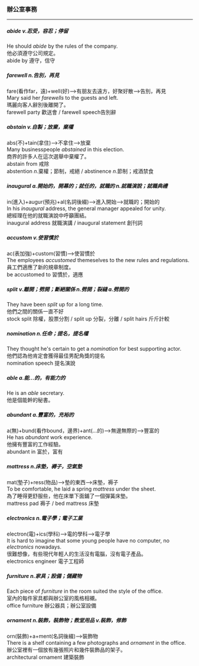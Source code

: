 ### 辦公室事務
---
##### abide *v*.忍受，容忍；停留
He should *abide* by the rules of the company.  
他必須遵守公司規定。  
abide by 遵守，信守  

##### farewell *n*.告別，再見  
fare(看作far，遠)+well(好)-->有朋友去遠方，好聚好散-->告別，再見  
Mary said her *farewells* to the guests and left.  
瑪麗向客人辭別後離開了。  
farewell party 歡送會 / farewell speech告別辭  

##### abstain *v*.自製；放棄，棄權  
abs(不)+tain(拿住)-->不拿住-->放棄  
Many businesspeople *abstained* in this election.  
商界的許多人在這次選舉中棄權了。  
abstain from 戒除  
abstention *n*.棄權；節制，戒絕 / abstinence *n*.節制；戒酒禁食  

##### inaugural *a*.開始的，開幕的；就任的，就職的 *n*.就職演說；就職典禮  
in(進入)+augur(預兆)+al(名詞後綴)-->進入開始-->就職的；開始的  
In his *inaugural* address, the general manager appealed for unity.  
總經理在他的就職演說中呼籲團結。  
inaugural address 就職演講 / inaugural statement 創刊詞  

##### accustom *v*.使習慣於  
ac(表加強)+custom(習慣)-->使習慣於  
The employees *accustomed* themeselves to the new rules and regulations.  
員工們適應了新的規章制度。  
be accustomed to 習慣於，適應  

##### split *v*.離開；劈開；斷絕關係 *n*.劈開；裂縫 *a*.劈開的  
They have been *split* up for a long time.  
他們之間的關係一直不好  
stock split 除權，股票分割 / split up 分裂，分離 / split hairs 斤斤計較  

##### nomination *n*.任命；提名，提名權  
They thought he's certain to get a *nomination* for best supporting actor.  
他們認為他肯定會獲得最佳男配角獎的提名  
nomination speech 提名演說  

##### able *a*.能...的，有能力的  
He is an *able* secretary.  
他是個能幹的秘書。  

##### abundant *a*.豐富的，充裕的  
a(無)+bund(看作bound，邊界)+ant(...的)-->無邊無際的-->豐富的  
He has *abundant* work experience.  
他擁有豐富的工作經驗。  
abundant in 富於，富有  

##### mattress *n*.床墊，褥子，空氣墊  
mat(墊子)+ress(物品)-->墊的東西-->床墊，褥子  
To be comfortable, he laid a spring *mattress* under the sheet.  
為了睡得更舒服些，他在床單下面鋪了一個彈簧床墊。  
mattress pad 褥子 / bed mattress 床墊  

##### electronics *n*.電子學；電子工業  
electron(電)+ics(學科)-->電的學科-->電子學  
It is hard to imagine that some young people have no computer, no *electronics* nowadays.  
很難想像，有些現代年輕人的生活沒有電腦，沒有電子產品。  
electronics engineer 電子工程師  

##### furniture *n*.家具；設備；儲藏物  
Each piece of *furniture* in the room suited the style of the office.  
室內的每件家具都與辦公室的風格相襯。  
office furniture 辦公器具；辦公室設備  

##### ornament *n*.裝飾，裝飾物；教堂用品 *v*.裝飾，修飾  
orn(裝飾)+a+ment(名詞後綴)-->裝飾物  
There is a shelf containing a few photographs and *ornament* in the office.  
辦公室裡有一個放有幾張照片和幾件裝飾品的架子。  
architectural ornament 建築裝飾  
